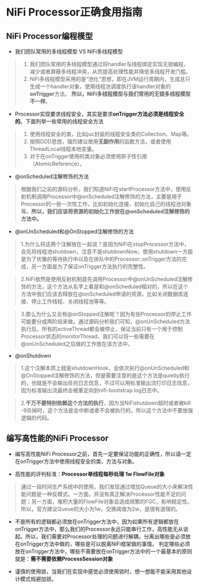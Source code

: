 # NiFi Processor正确食用指南

## NiFi Processor编程模型

- 我们团队常用的多线程模型 VS NiFi多线程模型

> 1. 我们团队常用的多线程模型通过将handler与线程绑定实现无锁编程，减少或者屏蔽多线程冲突，从而提高处理性能并降低多线程开发门槛。
> 2. NiFi多线程模型采用的是“池化”思想，即在JVM运行周期内，生成且只生成一个handler对象，使用线程池调度执行该handler对象的**onTrigger**方法。
> **所以，NiFi多线程模型与我们常用的无锁多线程模型不一样**。

- Processor实现要求线程安全，其实是要求**onTrigger方法必须是线程安全的**。下面列举一些常用的线程安全方法

> 1. 使用线程安全的类，比如juc封装的线程安全类的Collection、Map等。
> 2. 按照DDD思想，强烈建议使用**无副作用**的函数方法，或者使用ThreadLocal线程本地变量。
> 3. 对于在onTrigger使用的类对象必须使用原子性引用（AtomicReference）。

- @onScheduled注解修饰的方法

> 根据我们之前的源码分析，我们知道NiFi在startProcessor方法中，使用反射机制调用Processor中@onScheduled注解修饰的方法，主要是用于Processor的一些一次性工作，比如初始化连接、初始化自己的线程池对象等。**所以，我们应该将资源的初始化工作放在@onScheduled注解修饰的方法中。**

- @onUnScheduled和@OnStopped注解修饰的方法

> 1.为什么将这两个注解放在一起说？是因为NiFi在stopProcessor方法中，会先将线程池shutdown，注意不是shutdownNow，使用shutdown一方面是为了优雅的等待执行中以及在排队中的Processor::onTrigger方法的完成，另一方面是为了保证onTrigger方法执行的完整性。

> 2.NiFi依然是使用反射机制首先调用Processor中@onUnScheduled注解修饰的方法，这个方法从名字上看是和@onScheduled相对的，所以在这个方法中我们应该去释放在@onScheduled申请的资源，比如关闭数据库连接、停止工作线程、关闭线程池等等。

> 3.那么为什么又会有@onStopped注解呢？因为有些Processor的停止工作可能要分成两阶段来做。通过源码分析我们可知，@onUnScheduled方法执行后，所有的activeThread都会被停止，保证当前只有一个用于控制Processor状态的monitorThread，我们可以将一些需要在@onUnScheduled之后做的工作放在该方法中。

- @onShutdown

> 1.这个注解本质上就是shutdownHook，会依次执行@onUnScheduled和@OnStopped注解修饰的方法，但是需要注意的是这个方法是quietly执行的，也就是不会输出任何日志信息，不过可以用标准输出流打印日志信息，因为标准输出流最终会被重定向到nifi-bootstrap.log日志中。

> 2.**千万不要特别依赖这个方法的执行**，因为当NiFishutdown超时或者被kill -9杀掉时，这个方法是会中断或者不会被执行的，所以这个方法中不要放强逻辑的代码。

## 编写高性能的NiFi Processor

- 编写高性能NiFi Processor之前，首先一定要保证功能的正确性，所以请一定在onTrigger方法中使用线程安全的类、方法与对象。

- 高性能的评判标准：**Processor单线程每秒处理 1w FlowFile对象**

> 通过一段时间生产系统中的使用，我们发现通过增加Queue的大小来解决性能问题是一种反模式。一方面，并没有真正解决Processor性能不足的问题；另一方面，堆积大量的FlowFile对象会造成频繁的FGC，影响稳定性。所以，官方建议Queue的大小为1w，交换阈值为2w，是很有道理的。

- 不是所有的逻辑都必须放在onTrigger方法中，因为如果所有逻辑都放在onTrigger方法中，那么我们的Processor永远只能串行工作，高性能无从谈起。所以，我们需要对Processor处理的问题进行解耦，分离出哪些是必须放在onTrigger方法中做的，哪些是可以脱离NiFi框架做的事情。
判定哪些必须放在onTrigger方法中，哪些不需要放在onTrigger方法中的一个最基本的原则就是：**需不需要依赖ProcessSession对象**

- 谨慎的使用锁，当我们在实现中感觉必须使用锁时，想一想能不能采用其他设计模式规避加锁。